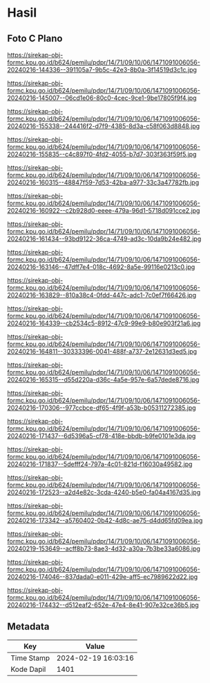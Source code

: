 # Hasil

## Foto C Plano

https://sirekap-obj-formc.kpu.go.id/b624/pemilu/pdpr/14/71/09/10/06/1471091006056-20240216-144336--391105a7-9b5c-42e3-8b0a-3f14519d3c1c.jpg

https://sirekap-obj-formc.kpu.go.id/b624/pemilu/pdpr/14/71/09/10/06/1471091006056-20240216-145007--06cd1e06-80c0-4cec-9ce1-9be17805f9f4.jpg

https://sirekap-obj-formc.kpu.go.id/b624/pemilu/pdpr/14/71/09/10/06/1471091006056-20240216-155338--244416f2-d7f9-4385-8d3a-c58f063d8848.jpg

https://sirekap-obj-formc.kpu.go.id/b624/pemilu/pdpr/14/71/09/10/06/1471091006056-20240216-155835--c4c897f0-4fd2-4055-b7d7-303f363f59f5.jpg

https://sirekap-obj-formc.kpu.go.id/b624/pemilu/pdpr/14/71/09/10/06/1471091006056-20240216-160315--48847f59-7d53-42ba-a977-33c3a47782fb.jpg

https://sirekap-obj-formc.kpu.go.id/b624/pemilu/pdpr/14/71/09/10/06/1471091006056-20240216-160922--c2b928d0-eeee-479a-96d1-5718d091cce2.jpg

https://sirekap-obj-formc.kpu.go.id/b624/pemilu/pdpr/14/71/09/10/06/1471091006056-20240216-161434--93bd9122-36ca-4749-ad3c-10da9b24e482.jpg

https://sirekap-obj-formc.kpu.go.id/b624/pemilu/pdpr/14/71/09/10/06/1471091006056-20240216-163146--47dff7e4-018c-4692-8a5e-99116e0213c0.jpg

https://sirekap-obj-formc.kpu.go.id/b624/pemilu/pdpr/14/71/09/10/06/1471091006056-20240216-163829--810a38c4-0fdd-447c-adc1-7c0ef7f66426.jpg

https://sirekap-obj-formc.kpu.go.id/b624/pemilu/pdpr/14/71/09/10/06/1471091006056-20240216-164339--cb2534c5-8912-47c9-99e9-b80e903f21a6.jpg

https://sirekap-obj-formc.kpu.go.id/b624/pemilu/pdpr/14/71/09/10/06/1471091006056-20240216-164811--30333396-0041-488f-a737-2e12631d3ed5.jpg

https://sirekap-obj-formc.kpu.go.id/b624/pemilu/pdpr/14/71/09/10/06/1471091006056-20240216-165315--d55d220a-d36c-4a5e-957e-6a57dede8716.jpg

https://sirekap-obj-formc.kpu.go.id/b624/pemilu/pdpr/14/71/09/10/06/1471091006056-20240216-170306--977ccbce-df65-4f9f-a53b-b05311272385.jpg

https://sirekap-obj-formc.kpu.go.id/b624/pemilu/pdpr/14/71/09/10/06/1471091006056-20240216-171437--6d5396a5-cf78-418e-bbdb-b9fe0101e3da.jpg

https://sirekap-obj-formc.kpu.go.id/b624/pemilu/pdpr/14/71/09/10/06/1471091006056-20240216-171837--5defff24-797a-4c01-821d-f16030a49582.jpg

https://sirekap-obj-formc.kpu.go.id/b624/pemilu/pdpr/14/71/09/10/06/1471091006056-20240216-172523--a2d4e82c-3cda-4240-b5e0-fa04a4167d35.jpg

https://sirekap-obj-formc.kpu.go.id/b624/pemilu/pdpr/14/71/09/10/06/1471091006056-20240216-173342--a5760402-0b42-4d8c-ae75-d4dd65fd09ea.jpg

https://sirekap-obj-formc.kpu.go.id/b624/pemilu/pdpr/14/71/09/10/06/1471091006056-20240219-153649--acff8b73-8ae3-4d32-a30a-7b3be33a6086.jpg

https://sirekap-obj-formc.kpu.go.id/b624/pemilu/pdpr/14/71/09/10/06/1471091006056-20240216-174046--837dada0-e011-429e-aff5-ec7989622d22.jpg

https://sirekap-obj-formc.kpu.go.id/b624/pemilu/pdpr/14/71/09/10/06/1471091006056-20240216-174432--d512eaf2-652e-47e4-8e41-907e32ce36b5.jpg


## Metadata

| Key        | Value               |
| ---------- | ------------------- |
| Time Stamp | 2024-02-19 16:03:16 |
| Kode Dapil | 1401                |



